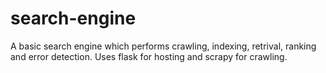 # search-engine
A basic search engine which performs crawling, indexing, retrival, ranking and error detection. Uses flask for hosting and scrapy for crawling.
